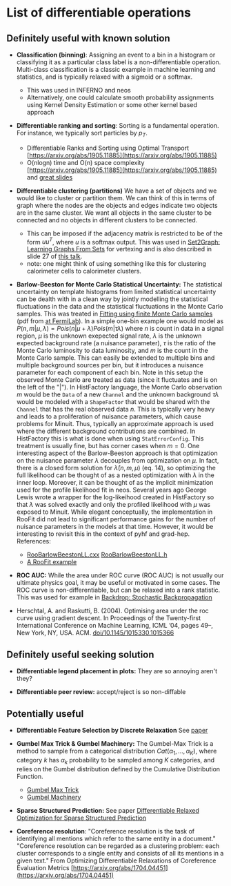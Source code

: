 # List of differentiable operations


## Definitely useful with known solution

* **Classification (binning)**:
Assigning an event to a bin in a histogram or classifying it as a particular class label is a non-differentiable operation. Multi-class classification is a classic example in machine learning and statistics, and is typically relaxed with a sigmoid or a softmax. 
  * This was used in INFERNO and neos
  * Alternatively, one could calculate smooth probability assignments using Kernel Density Estimation or some other kernel based approach

* **Differentiable ranking and sorting**: 
Sorting is a fundamental operation. For instance, we typically sort particles by $p_T$.

  * Differentiable Ranks and Sorting using Optimal Transport [https://arxiv.org/abs/1905.11885](https://arxiv.org/abs/1905.11885)
  *  O(nlogn) time and O(n) space complexity [https://arxiv.org/abs/1905.11885](https://arxiv.org/abs/1905.11885) and [great slides](https://raw.githubusercontent.com/mblondel/mblondel.github.io/9e103aad534d3e2d51a357c72b2485309131e719/talks/mblondel-CIRM-2020-03.pdf)


* **Differentiable clustering (partitions)**
We have a set of objects and we would like to cluster or partition them. We can think of this in terms of graph where the nodes are the objects and edges indicate two objects are in the same cluster. We want all objects in the same cluster to be connected and no objects in different clusters to be connected. 

  * This can be imposed if the adjacency matrix is restricted to be of the form $u u^T$, where $u$ is a softmax output. This was used in [Set2Graph: Learning Graphs From Sets](https://arxiv.org/abs/2002.08772) for vertexing and is also described in slide 27 of [this talk](https://indico.cern.ch/event/809820/contributions/3632659/attachments/1971659/3280030/GNN_NYU_3_Jan_2020.pdf).
  * note: one might think of using something like this for clustering calorimeter cells to calorimeter clusters. 

* **Barlow-Beeston for Monte Carlo Statistical Uncertainty:**
The statistical uncertainty on template histograms from limited statistical uncertainty can be dealth with in a clean way by jointly modelling the statistical fluctuations in the data and the statistical fluctuations in the Monte Carlo samples. This was treated in [Fitting using finite Monte Carlo samples](https://doi.org/10.1016/0010-4655(93)90005-W) (pdf from [at FermiLab](https://lss.fnal.gov/archive/other/man-hep-93-1.pdf)). In a simple one-bin example one would model as $P(n,m|\mu,\lambda) = Pois(n|\mu+\lambda)Pois(m|\tau\lambda)$ where $n$ is count in data in a signal region, $\mu$ is the unknown exepected signal rate, $\lambda$ is the unknown expected background rate (a nuisance parameter), $\tau$ is the ratio of the Monte Carlo luminosity to data luminosity, and $m$ is the count in the Monte Carlo sample. This can easily be extended to multiple bins and multiple background sources per bin, but it introduces a nuisance parameter for each component of each bin. Note in this setup the observed Monte Carlo are treated as data (since it fluctuates and is on the left of the "|"). In HistFactory language, the Monte Carlo observation $m$ would be the `Data` of a new `Channel` and the unknown background $\tau\lambda$ would be modeled with a `ShapeFactor` that would be shared with the `Channel` that has the real observed data $n$. This is typically very heavy and leads to a proliferation of nuisance parameters, which cause problems for Minuit. Thus, typically an approximate approach is used where the different background contributions are combined. In HistFactory this is what is done when using `StatErrorConfig`. This treatment is usually fine, but has corner cases when $m=0$. One interesting aspect of the Barlow-Beeston approach is that optimization on the nuisance parameter $\lambda$ decouples from optimization on $\mu$. In fact, there is a closed form solution for $\hat{\lambda}(n,m,\mu)$ (eq. 14), so optimizing the full likelihood can be thought of as a nested optimization with $\lambda$ in the inner loop. Moreover, it can be thought of as the implicit minimization used for the profile likelihood fit in neos. Several years ago George Lewis wrote a wrapper for the log-likeihood created in HistFactory so that $\lambda$ was solved exactly and only the profiled likelihood with $\mu$ was exposed to Minuit. While elegant conceptually, the implementation in RooFit did not lead to significant performance gains for the number of nuisance parameters in the models at that time. However, it would be interesting to revisit this in the context of pyhf and grad-hep. References:

  * [RooBarlowBeestonLL.cxx](https://root.cern/doc/master/RooBarlowBeestonLL_8cxx_source.html) [RooBarlowBeestonLL.h](https://root.cern/doc/master/RooBarlowBeestonLL_8h_source.html)
  * [A RooFit example](https://root.cern/doc/master/rf709__BarlowBeeston_8C.html)

* **ROC AUC:**
While the area under ROC curve (ROC AUC) is not usually our ultimate physics goal, it may be useful or motivated in some cases. The ROC curve is non-differentiable, but can be relaxed into a rank statistic. This was used for example in [Backdrop: Stochastic Backpropagation](https://arxiv.org/abs/1806.01337)
 * Herschtal, A. and Raskutti, B. (2004). Optimising area under the roc curve using gradient descent. In Proceedings of the Twenty-first International Conference on Machine Learning, ICML ’04, pages 49–, New York, NY, USA. ACM. [doi/10.1145/1015330.1015366](https://dl.acm.org/doi/10.1145/1015330.1015366)

## Definitely useful seeking solution

* **Differentiable legend placement in plots:**
They are so annoying aren't they?

* **Differentiable peer review:**
accept/reject is so non-diffable

## Potentially useful

* **Differentiable Feature Selection by Discrete Relaxation** 
 See [paper](https://www.microsoft.com/en-us/research/publication/differentiable-feature-selection-by-discrete-relaxation/)

* **Gumbel Max Trick & Gumbel Machinery:**
The Gumbel-Max Trick is a method to sample from a categorical distribution $Cat(\alpha_1, \dots, \alpha_K)$, where category $k$ has $\alpha_k$
probability to be sampled among $K$ categories, and relies on the Gumbel distribution defined by the Cumulative Distribution Function.

  * [Gumbel Max Trick](https://laurent-dinh.github.io/2016/11/22/gumbel-max.html)
  * [Gumbel Machinery](https://cmaddis.github.io/gumbel-machinery)

 * **Sparse Structured Prediction:** 
  See paper [Differentiable Relaxed Optimization for Sparse Structured Prediction](https://arxiv.org/abs/2001.04437)

*  **Coreference resolution**:
"Coreference resolution is the task of identifying all mentions which refer to the same entity in a document." "Coreference resolution can be regarded as a clustering problem: each cluster corresponds to a single entity and consists of all its mentions in a given text." From Optimizing Differentiable Relaxations of Coreference Evaluation Metrics [https://arxiv.org/abs/1704.04451](https://arxiv.org/abs/1704.04451) 


